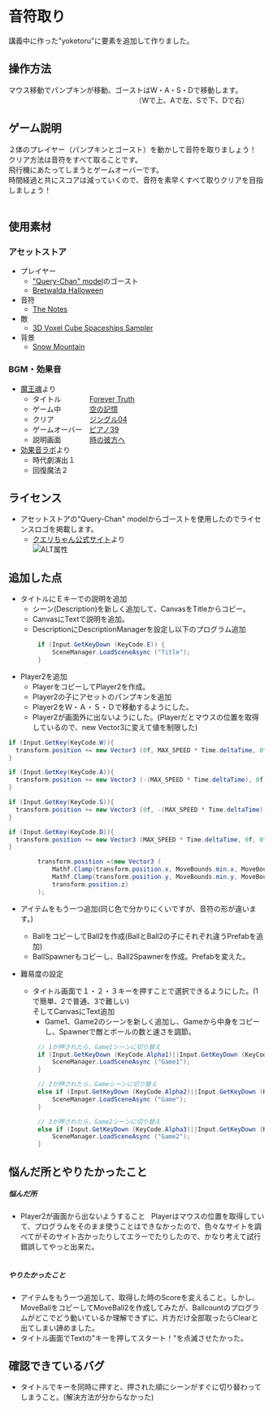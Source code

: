 # 音符取り  
講義中に作った"yoketoru"に要素を追加して作りました。

## 操作方法
マウス移動でパンプキンが移動、ゴーストはW・A・S・Dで移動します。                  
　　　　　　　　　　　　　　　　（Wで上、Aで左、Sで下、Dで右）

## ゲーム説明
２体のプレイヤー（パンプキンとゴースト）を動かして音符を取りましょう！  
クリア方法は音符をすべて取ることです。  
飛行機にあたってしまうとゲームオーバーです。  
時間経過と共にスコアは減っていくので、音符を素早くすべて取りクリアを目指しましょう！  
  
## 使用素材
### アセットストア
 - プレイヤー  
    - ["Query-Chan" model](http://u3d.as/8Bh)のゴースト  
    - [Bretwalda Halloween](http://u3d.as/CfA)  
 - 音符  
   - [The Notes](http://u3d.as/7Lz)  
 - 敵  
   - [3D Voxel Cube Spaceships Sampler](http://u3d.as/w1e)  
 - 背景  
   - [Snow Mountain](http://u3d.as/a4i)  

### BGM・効果音  
 - [魔王魂](http://maoudamashii.jokersounds.com/)より
    - タイトル　　　　[Forever Truth](http://maoudamashii.jokersounds.com/archives/song_17_forever_truth.html)  
    - ゲーム中　　　　[空の記憶](http://maoudamashii.jokersounds.com/archives/song_18_karano_kioku.html)  
    - クリア　　　　　[ジングル04](http://maoudamashii.jokersounds.com/archives/se_maoudamashii_jingle04.html)  
    - ゲームオーバー　[ピアノ39](http://maoudamashii.jokersounds.com/archives/bgm_maoudamashii_piano39.html)  
    - 説明画面　　　　[時の彼方へ](http://maoudamashii.jokersounds.com/archives/song_12_tokino_kanatahe.html)  
 - [効果音ラボ](http://soundeffect-lab.info/)より
    - 時代劇演出１  
    - 回復魔法２

## ライセンス
 - アセットストアの"Query-Chan" modelからゴーストを使用したのでライセンスロゴを掲載します。  
    - [クエリちゃん公式サイト](http://query-chan.com/)より  
![ALT属性](http://query-chan.com/wp-content/uploads/2016/08/02_%E3%82%AF%E3%82%A8%E3%83%AA%E3%81%A1%E3%82%83%E3%82%93%E3%83%A9%E3%82%A4%E3%82%BB%E3%83%B3%E3%82%B9%E3%83%AD%E3%82%B4-e1472646888241-300x256.png)  

## 追加した点
 - タイトルにＥキーでの説明を追加  
    - シーン(Description)を新しく追加して、CanvasをTitleからコピー。
    - CanvasにTextで説明を追加。
    - DescriptionにDescriptionManagerを設定し以下のプログラム追加

```cs
		if (Input.GetKeyDown (KeyCode.E)) {
			SceneManager.LoadSceneAsync ("Title");
		}

```

- Player2を追加
    - PlayerをコピーしてPlayer2を作成。
    - Player2の子にアセットのパンプキンを追加
    - Player2をＷ・Ａ・Ｓ・Ｄで移動するようにした。
    - Player2が画面外に出ないようにした。(Playerだとマウスの位置を取得しているので、new Vector3に変えて値を制限した)

```cs
if (Input.GetKey(KeyCode.W)){
  transform.position += new Vector3 (0f, MAX_SPEED * Time.deltaTime, 0f);
}

if (Input.GetKey(KeyCode.A)){
  transform.position += new Vector3 (-(MAX_SPEED * Time.deltaTime), 0f, 0f);
}

if (Input.GetKey(KeyCode.S)){
  transform.position += new Vector3 (0f, -(MAX_SPEED * Time.deltaTime), 0f);
}

if (Input.GetKey(KeyCode.D)){
  transform.position += new Vector3 (MAX_SPEED * Time.deltaTime, 0f, 0f);
}
```


```cs
		transform.position =(new Vector3 (
			Mathf.Clamp(transform.position.x, MoveBounds.min.x, MoveBounds.max.x),
			Mathf.Clamp(transform.position.y, MoveBounds.min.y, MoveBounds.max.y),
			transform.position.z)
		);
```

 - アイテムをもう一つ追加(同じ色で分かりにくいですが、音符の形が違います。)
   - BallをコピーしてBall2を作成(BallとBall2の子にそれぞれ違うPrefabを追加)
   - BallSpawnerもコピーし、Ball2Spawnerを作成。Prefabを変えた。

 - 難易度の設定
    - タイトル画面で１・２・３キーを押すことで選択できるようにした。(1で簡単、2で普通、3で難しい)  
    そしてCanvasにText追加
        - Game1、Game2のシーンを新しく追加し、Gameから中身をコピーし、Spawnerで敵とボールの数と速さを調節。

```cs
		// 1が押されたら、Game1シーンに切り替え
		if (Input.GetKeyDown (KeyCode.Alpha1)||Input.GetKeyDown (KeyCode.Keypad1)) {
			SceneManager.LoadSceneAsync ("Game1");
		}

		// 2が押されたら、Gameシーンに切り替え
		else if (Input.GetKeyDown (KeyCode.Alpha2)||Input.GetKeyDown (KeyCode.Keypad2)) {
			SceneManager.LoadSceneAsync ("Game");
		}

		// 3が押されたら、Game2シーンに切り替え
		else if (Input.GetKeyDown (KeyCode.Alpha3)||Input.GetKeyDown (KeyCode.Keypad3)) {
			SceneManager.LoadSceneAsync ("Game2");
		}
```


## 悩んだ所とやりたかったこと  
##### 悩んだ所  
   - Player2が画面から出ないようすること  
Playerはマウスの位置を取得していて、プログラムをそのまま使うことはできなかったので、色々なサイトを調べてがそのサイト古かったりしてエラーでたりしたので、かなり考えて試行錯誤してやっと出来た。  
  
##### やりたかったこと  
   - アイテムをもう一つ追加して、取得した時のScoreを変えること。しかし、MoveBallをコピーしてMoveBall2を作成してみたが、Ballcountのプログラムがどこでどう動いているか理解できずに、片方だけ全部取ったらClearと出てしまい諦めました。  
   - タイトル画面でTextの"キーを押してスタート！"を点滅させたかった。  

## 確認できているバグ  
 - タイトルでキーを同時に押すと、押された順にシーンがすぐに切り替わってしまうこと。(解決方法が分からなかった)  
  
